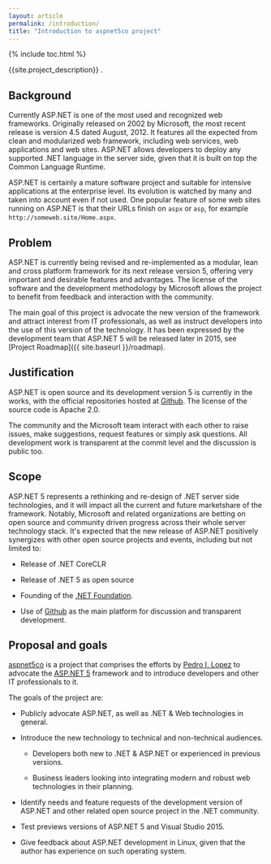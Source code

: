 ```yaml
---
layout: article
permalink: /introduction/
title: "Introduction to aspnet5co project"
---
```


{% include toc.html %}

{{site.project_description}}   .

## Background

Currently ASP.NET is one of the most used and recognized web frameworks.
Originally released on 2002 by Microsoft, the most recent release is version
4.5 dated August, 2012. It features all the expected from clean and modularized
web framework, including web services, web applications and web sites. ASP.NET
allows developers to deploy any supported .NET language in the server side,
given that it is built on top the Common Language Runtime.

ASP.NET is certainly a mature software project and suitable for intensive
applications at the enterprise level. Its evolution is watched by many and
taken into account even if not used. One popular feature of some web sites
running on ASP.NET is that their URLs finish on `aspx` or `asp`, for example
`http://someweb.site/Home.aspx`.

## Problem

ASP.NET is currently being revised and re-implemented as a modular, lean and
cross platform framework for its next release version 5, offering very
important and desirable features and advantages. The license of the software
and the development methodology by Microsoft allows the project to benefit from
feedback and interaction with the community.

The main goal of this project is advocate the new version of the framework and
attract interest from IT professionals, as well as instruct developers into the
use of this version of the technology.  It has been expressed by the
development team that ASP.NET 5 will be released later in 2015, see [Project
Roadmap]({{ site.baseurl }}/roadmap).

## Justification

ASP.NET is open source and its development version 5 is currently in the works,
with the official repositories hosted at [Github](https://github.com/aspnet/).
The license of the source code is Apache 2.0.

The community and the Microsoft team interact with each other to raise issues,
make suggestions, request features or simply ask questions. All development
work is transparent at the commit level and the discussion is public too.

## Scope

ASP.NET 5 represents a rethinking and re-design of .NET server side
technologies, and it will impact all the current and future marketshare of the
framework. Notably, Microsoft and related organizations are betting on open
source and community driven progress across their whole server technology
stack. It's expected that the new release of ASP.NET positively synergizes with
other open source projects and events, including but not limited to:

* Release of .NET CoreCLR

* Release of .NET 5 as open source

* Founding of the [.NET Foundation](http://www.dotnetfoundation.org/).

* Use of [Github](https://github.com/) as the main platform for discussion and
transparent development.

## Proposal and goals

[aspnet5co](http://lopezpdvn.github.io/aspnet5co) is a project that comprises
the efforts by [Pedro I. Lopez](http://lopezpedro.net) to advocate the [ASP.NET
5](http://www.asp.net/vnext) framework and to introduce developers and other IT
professionals to it.

The goals of the project are:

* Publicly advocate ASP.NET, as well as .NET & Web technologies in general.

* Introduce the new technology to technical and non-technical audiences.

  * Developers both new to .NET & ASP.NET or experienced in previous versions.

  * Business leaders looking into integrating modern and robust web
    technologies in their planning.

* Identify needs and feature requests of the development version of ASP.NET and
  other related open source project in the .NET community.

* Test previews versions of ASP.NET 5 and Visual Studio 2015.

* Give feedback about ASP.NET development in Linux, given that the author has
  experience on such operating system.
